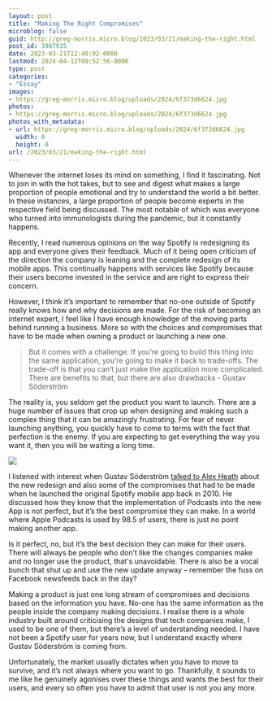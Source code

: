 ```yaml
---
layout: post
title: "Making The Right Compromises"
microblog: false
guid: http://greg-morris.micro.blog/2023/03/21/making-the-right.html
post_id: 3987935
date: 2023-03-21T12:40:02-0000
lastmod: 2024-04-12T09:52:56-0000
type: post
categories:
- "Essay"
images:
- https://greg-morris.micro.blog/uploads/2024/6f373d6624.jpg
photos:
- https://greg-morris.micro.blog/uploads/2024/6f373d6624.jpg
photos_with_metadata:
- url: https://greg-morris.micro.blog/uploads/2024/6f373d6624.jpg
  width: 0
  height: 0
url: /2023/03/21/making-the-right.html
---
```

Whenever the internet loses its mind on something, I find it fascinating. Not to join in with the hot takes, but to see and digest what makes a large proportion of people emotional and try to understand the world a bit better. In these instances, a large proportion of people become experts in the respective field being discussed. The most notable of which was everyone who turned into immunologists during the pandemic, but it constantly happens.

Recently, I read numerous opinions on the way Spotify is redesigning its app and everyone gives their feedback. Much of it being open criticism of the direction the company is leaning and the complete redesign of its mobile apps. This continually happens with services like Spotify because their users become invested in the service and are right to express their concern.

However, I think it’s important to remember that no-one outside of Spotify really knows how and why decisions are made. For the risk of becoming an internet expert, I feel like I have enough knowledge of the moving parts behind running a business. More so with the choices and compromises that have to be made when owning a product or launching a new one.

> But it comes with a challenge. If you’re going to build this thing into the same application, you’re going to make it back to trade-offs. The trade-off is that you can’t just make the application more complicated. There are benefits to that, but there are also drawbacks - Gustav Söderström

The reality is, you seldom get the product you want to launch. There are a huge number of issues that crop up when designing and making such a complex thing that it can be amazingly frustrating. For fear of never launching anything, you quickly have to come to terms with the fact that perfection is the enemy. If you are expecting to get everything the way you want it, then you will be waiting a long time.

![](https://greg-morris.micro.blog/uploads/2024/6f373d6624.jpg)

I listened with interest when Gustav Söderström [talked to Alex Heath](https://www.theverge.com/23638082/spotify-redesign-gustav-soderstrom-tiktok-stream-podcasts-music-discovery) about the new redesign and also some of the compromises that had to be made when he launched the original Spotify mobile app back in 2010. He discussed how they know that the implementation of Podcasts into the new App is not perfect, but it’s the best compromise they can make. In a world where Apple Podcasts is used by 98.5 of users, there is just no point making another app.

Is it perfect, no, but it’s the best decision they can make for their users. There will always be people who don’t like the changes companies make and no longer use the product, that's unavoidable. There is also be a vocal bunch that shut up and use the new update anyway – remember the fuss on Facebook newsfeeds back in the day?

Making a product is just one long stream of compromises and decisions based on the information you have. No-one has the same information as the people inside the company making decisions. I realise there is a whole industry built around criticising the designs that tech companies make, I used to be one of them, but there’s a level of understanding needed. I have not been a Spotify user for years now, but I understand exactly where Gustav Söderström is coming from. 

Unfortunately, the market usually dictates when you have to move to survive, and it’s not always where you want to go. Thankfully, it sounds to me like he genuinely agonises over these things and wants the best for their users, and every so often you have to admit that user is not you any more.

